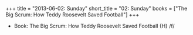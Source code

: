 +++
title = "2013-06-02: Sunday"
short_title = "02: Sunday"
books = ["The Big Scrum: How Teddy Roosevelt Saved Football"]
+++


* Book: The Big Scrum: How Teddy Roosevelt Saved Football {H} /f/
